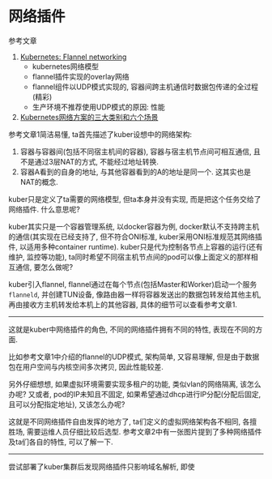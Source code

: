 # 网络插件

参考文章

1. [Kubernetes: Flannel networking](https://blog.laputa.io/kubernetes-flannel-networking-6a1cb1f8ec7c)
    - kubernetes网络模型
    - flannel插件实现的overlay网络
    - flannel组件以UDP模式实现的, 容器间跨主机通信时数据包传递的全过程(精彩)
    - 生产环境不推荐使用UDP模式的原因: 性能
2. [Kubernetes网络方案的三大类别和六个场景](https://sq.163yun.com/blog/article/223878660638527488)


参考文章1简洁易懂, ta首先描述了kuber设想中的网络架构: 

1. 容器与容器间(包括不同宿主机间的容器), 容器与宿主机节点间可相互通信, 且不是通过3层NAT的方式, 不能经过地址转换. 
2. 容器A看到的自身的地址, 与其他容器看到的A的地址是同一个. 这其实也是NAT的概念.

kuber只是定义了ta需要的网络模型, 但ta本身并没有实现, 而是把这个任务交给了网络插件. 什么意思呢? 

kuber其实只是一个容器管理系统, 以docker容器为例, docker默认不支持跨主机的通信(其实现在已经支持了, 但不符合ONI标准, kuber采用ONI标准规范其网络插件, 以适用多种container runtime). kuber只是代为控制各节点上容器的运行(还有维护, 监控等功能), ta同时希望不同宿主机节点间的pod可以像上面定义的那样相互通信, 要怎么做呢? 

kuber引入flannel, flannel通过在每个节点(包括Master和Worker)启动一个服务`flanneld`, 并创建TUN设备, 像路由器一样将容器发送出的数据包转发给其他主机, 再由接收方主机转发给本机上的其他容器, 具体的细节可以查看参考文章1.

------

这就是kuber中网络插件的角色, 不同的网络插件拥有不同的特性, 表现在不同的方面. 

比如参考文章1中介绍的flannel的UDP模式, 架构简单, 又容易理解, 但是由于数据包在用户空间与内核空间多次拷贝, 因此性能较差. 

另外仔细想想, 如果虚拟环境需要实现多租户的功能, 类似vlan的网络隔离, 该怎么办呢? 又或者, pod的IP未知且不固定, 如果希望通过dhcp进行IP分配(分配后固定, 且可以分配指定地址), 又该怎么办呢?

这就是不同网络插件自由发挥的地方了, ta们定义的虚拟网络架构各不相同, 各擅胜场, 需要运维人员仔细比较后选型. 参考文章2中有一张图片提到了多种网络插件及ta们各自的特性, 可以了解一下.

------

尝试部署了kuber集群后发现网络插件只影响域名解析, 即使